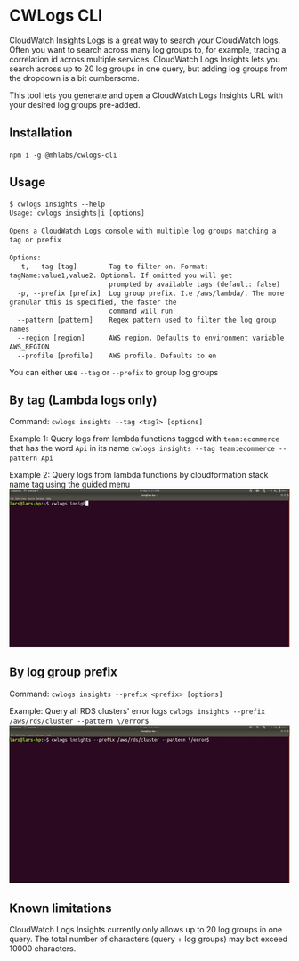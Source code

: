 # CWLogs CLI

CloudWatch Insights Logs is a great way to search your CloudWatch logs. Often you want to search across many log groups to, for example, tracing a correlation id across multiple services. CloudWatch Logs Insights lets you search across up to 20 log groups in one query, but adding log groups from the dropdown is a bit cumbersome.

This tool lets you generate and open a CloudWatch Logs Insights URL with your desired log groups pre-added. 

## Installation
`npm i -g @mhlabs/cwlogs-cli`

## Usage
```
$ cwlogs insights --help
Usage: cwlogs insights|i [options]

Opens a CloudWatch Logs console with multiple log groups matching a tag or prefix

Options:
  -t, --tag [tag]        Tag to filter on. Format: tagName:value1,value2. Optional. If omitted you will get
                         prompted by available tags (default: false)
  -p, --prefix [prefix]  Log group prefix. I.e /aws/lambda/. The more granular this is specified, the faster the
                         command will run
  --pattern [pattern]    Regex pattern used to filter the log group names
  --region [region]      AWS region. Defaults to environment variable AWS_REGION
  --profile [profile]    AWS profile. Defaults to en
```

You can either use `--tag` or `--prefix` to group log groups 
## By tag (Lambda logs only)

Command: `cwlogs insights --tag <tag?> [options]`

Example 1:
Query logs from lambda functions tagged with `team:ecommerce` that has the word `Api` in its name
`cwlogs insights --tag team:ecommerce --pattern Api`

Example 2:
Query logs from lambda functions by cloudformation stack name tag using the guided menu
![Demo](https://raw.githubusercontent.com/mhlabs/cwlogs-cli/master/demo/demo-tag.gif)


## By log group prefix

Command: `cwlogs insights --prefix <prefix> [options]`

Example:
Query all RDS clusters' error logs
`cwlogs insights --prefix /aws/rds/cluster --pattern \/error$`
![Demo](https://raw.githubusercontent.com/mhlabs/cwlogs-cli/master/demo/demo-prefix.gif)

## Known limitations
CloudWatch Logs Insights currently only allows up to 20 log groups in one query. The total number of characters (query + log groups) may bot exceed 10000 characters.

